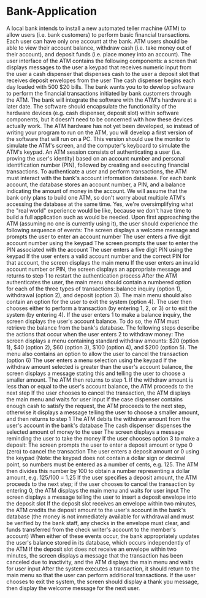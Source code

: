# Bank-Application
A local bank intends to install a new automated teller machine (ATM) to allow users (i.e. bank customers) to perform basic financial transactions.  Each user can have only one account at the bank.  ATM users should be able to view their account balance, withdraw cash (i.e. take money out of their account), and deposit funds (i.e. place money into an account).  The user interface of the ATM contains the following components:  a screen that displays messages to the user a keypad that receives numeric input from the user a cash dispenser that dispenses cash to the user a deposit slot that receives deposit envelopes from the user The cash dispenser begins each day loaded with 500 $20 bills.  The bank wants you to to develop software to perform the financial transactions initiated by bank customers through the ATM.  The bank will integrate the software with the ATM's hardware at a later date.  The software should encapsulate the functionality of the hardware devices (e.g. cash dispenser, deposit slot) within software components, but it doesn't need to be concerned with how these devices actually work.  The ATM hardware has not yet been developed, so instead of writing your program to run on the ATM, you will develop a first version of the software that will run on a PC.  This version should use the monitor to simulate the ATM's screen, and the computer's keyboard to simulate the ATM's keypad.  An ATM session consists of authenticating a user (i.e. proving the user's identity) based on an account number and personal identification number (PIN), followed by creating and executing financial transactions.  To authenticate a user and perform transactions, the ATM must interact with the bank's account information database.  For each bank account, the database stores an account number, a PIN, and a balance indicating the amount of money in the account.  We will assume that the bank only plans to build one ATM, so don't worry about multiple ATM's accessing the database at the same time.  Yes, we're oversimplifying what the "real world" experience would be like, because we don't have time to build a full application such as would be needed.    Upon first approaching the ATM (assuming no one is currently using it), the user should experience the following sequence of events:  The screen displays a welcome message and prompts the user to enter an account number The user enters a five digit account number using the keypad The screen prompts the user to enter the PIN associated with the account The user enters a five digit PIN using the keypad If the user enters a valid account number and the correct PIN for that account, the screen displays the main menu If the user enters an invalid account number or PIN, the screen displays an appropriate message and returns to step 1 to restart the authentication process After the ATM authenticates the user, the main menu should contain a numbered option for each of the three types of transactions: balance inquiry (option 1), withdrawal (option 2), and deposit (option 3).  The main menu should also contain an option for the user to exit the system (option 4).  The user then chooses either to perform a transaction (by entering 1, 2, or 3) or to exit the system (by entering 4).  If the user enters 1 to make a balance inquiry, the screen displays the user's account balance.  To do so, the ATM must retrieve the balance from the bank's database.  The following steps describe the actions that occur when the user enters 2 to withdraw money:  The screen displays a menu containing standard withdraw amounts: $20 (option 1), $40 (option 2), $60 (option 3), $100 (option 4), and $200 (option 5).  The menu also contains an option to allow the user to cancel the transaction (option 6) The user enters a menu selection using the keypad If the withdraw amount selected is greater than the user's account balance, the screen displays a message stating this and telling the user to choose a smaller amount.  The ATM then returns to step 1. If the withdraw amount is less than or equal to the user's account balance, the ATM proceeds to the next step If the user chooses to cancel the transaction, the ATM displays the main menu and waits for user input If the case dispenser contains enough cash to satisfy the request, the ATM proceeds to the next step, otherwise it displays a message telling the user to choose a smaller amount, and then returns to step 1 The ATM debits the withdraw amount from the user's account in the bank's database The cash dispenser dispenses the selected amount of money to the user The screen displays a message reminding the user to take the money If the user chooses option 3 to make a deposit:  The screen prompts the user to enter a deposit amount or type 0 (zero) to cancel the transaction The user enters a deposit amount or 0 using the keypad (Note:  the keypad does not contain a dollar sign or decimal point, so numbers must be entered as a number of cents, e.g. 125.  The ATM then divides this number by 100 to obtain a number representing a dollar amount, e.g. 125/100 = 1.25 If the user specifies a deposit amount, the ATM proceeds to the next step; if the user chooses to cancel the transaction by entering 0, the ATM displays the main menu and waits for user input The screen displays a message telling the user to insert a deposit envelope into the deposit slot If the deposit slot receives an envelope within two minutes, the ATM credits the deposit amount to the user's account in the bank's database (the money is not immediately available for withdrawal and must be verified by the bank staff, any checks in the envelope must clear, and funds transferred from the check writer's account to the member's account) When either of these events occur, the bank appropriately updates the user's balance stored in its database, which occurs independently of the ATM If the deposit slot does not receive an envelope within two minutes, the screen displays a message that the transaction has been canceled due to inactivity, and the ATM displays the main menu and waits for user input After the system executes a transaction, it should return to the main menu so that the user can perform additional transactions.  If the user chooses to exit the system, the screen should display a thank you message, then display the welcome message for the next user.
